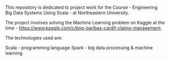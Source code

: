 This repository is dedicated to project work for the Course - Engineering Big Data Systems Using Scala - at Northeastern University. 

The project involves solving the Machine Learning problem on Kaggle at the time - https://www.kaggle.com/c/bnp-paribas-cardif-claims-management.

The technologies used are:

Scala - programming language
Spark - big data processing & machine learning